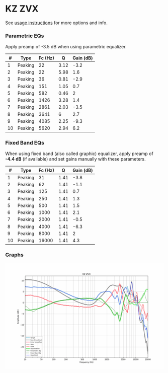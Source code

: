 # KZ ZVX
See [usage instructions](https://github.com/jaakkopasanen/AutoEq#usage) for more options and info.

### Parametric EQs
Apply preamp of -3.5 dB when using parametric equalizer.

|   # | Type    |   Fc (Hz) |    Q |   Gain (dB) |
|-----|---------|-----------|------|-------------|
|   1 | Peaking |        22 | 3.12 |        -3.2 |
|   2 | Peaking |        22 | 5.98 |         1.6 |
|   3 | Peaking |        36 | 0.81 |        -2.9 |
|   4 | Peaking |       151 | 1.05 |         0.7 |
|   5 | Peaking |       582 | 0.46 |         2   |
|   6 | Peaking |      1426 | 3.28 |         1.4 |
|   7 | Peaking |      2861 | 2.03 |        -3.5 |
|   8 | Peaking |      3641 | 6    |         2.7 |
|   9 | Peaking |      4085 | 2.25 |        -9.3 |
|  10 | Peaking |      5620 | 2.94 |         6.2 |

### Fixed Band EQs
When using fixed band (also called graphic) equalizer, apply preamp of **-4.4 dB** (if available) and set gains manually with these parameters.

|   # | Type    |   Fc (Hz) |    Q |   Gain (dB) |
|-----|---------|-----------|------|-------------|
|   1 | Peaking |        31 | 1.41 |        -3.8 |
|   2 | Peaking |        62 | 1.41 |        -1.1 |
|   3 | Peaking |       125 | 1.41 |         0.7 |
|   4 | Peaking |       250 | 1.41 |         1.3 |
|   5 | Peaking |       500 | 1.41 |         1.5 |
|   6 | Peaking |      1000 | 1.41 |         2.1 |
|   7 | Peaking |      2000 | 1.41 |        -0.5 |
|   8 | Peaking |      4000 | 1.41 |        -6.3 |
|   9 | Peaking |      8000 | 1.41 |         2   |
|  10 | Peaking |     16000 | 1.41 |         4.3 |

### Graphs
![](./KZ%20ZVX.png)
